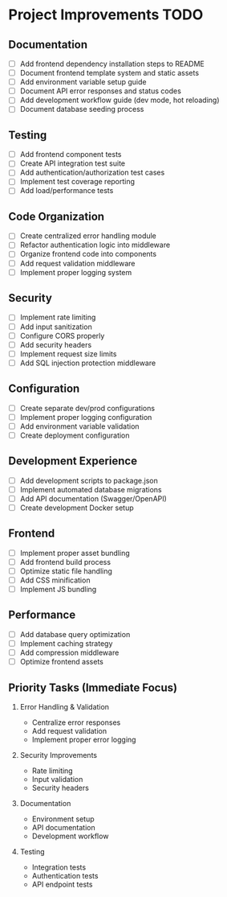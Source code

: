 # Project Improvements TODO

## Documentation
- [ ] Add frontend dependency installation steps to README
- [ ] Document frontend template system and static assets
- [ ] Add environment variable setup guide
- [ ] Document API error responses and status codes
- [ ] Add development workflow guide (dev mode, hot reloading)
- [ ] Document database seeding process

## Testing
- [ ] Add frontend component tests
- [ ] Create API integration test suite
- [ ] Add authentication/authorization test cases
- [ ] Implement test coverage reporting
- [ ] Add load/performance tests

## Code Organization
- [ ] Create centralized error handling module
- [ ] Refactor authentication logic into middleware
- [ ] Organize frontend code into components
- [ ] Add request validation middleware
- [ ] Implement proper logging system

## Security
- [ ] Implement rate limiting
- [ ] Add input sanitization
- [ ] Configure CORS properly
- [ ] Add security headers
- [ ] Implement request size limits
- [ ] Add SQL injection protection middleware

## Configuration
- [ ] Create separate dev/prod configurations
- [ ] Implement proper logging configuration
- [ ] Add environment variable validation
- [ ] Create deployment configuration

## Development Experience
- [ ] Add development scripts to package.json
- [ ] Implement automated database migrations
- [ ] Add API documentation (Swagger/OpenAPI)
- [ ] Create development Docker setup

## Frontend
- [ ] Implement proper asset bundling
- [ ] Add frontend build process
- [ ] Optimize static file handling
- [ ] Add CSS minification
- [ ] Implement JS bundling

## Performance
- [ ] Add database query optimization
- [ ] Implement caching strategy
- [ ] Add compression middleware
- [ ] Optimize frontend assets

## Priority Tasks (Immediate Focus)
1. Error Handling & Validation
   - Centralize error responses
   - Add request validation
   - Implement proper error logging

2. Security Improvements
   - Rate limiting
   - Input validation
   - Security headers

3. Documentation
   - Environment setup
   - API documentation
   - Development workflow

4. Testing
   - Integration tests
   - Authentication tests
   - API endpoint tests